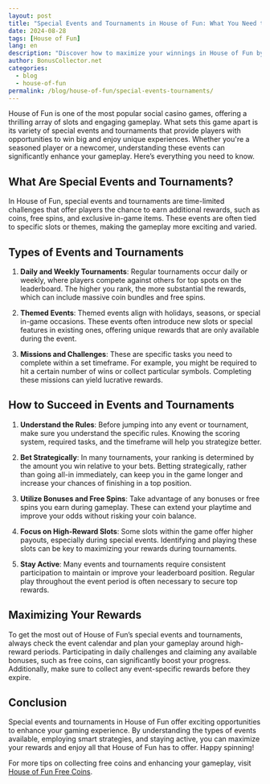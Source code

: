 ```yaml
---
layout: post
title: "Special Events and Tournaments in House of Fun: What You Need to Know"
date: 2024-08-28
tags: [House of Fun]
lang: en
description: "Discover how to maximize your winnings in House of Fun by participating in special events and tournaments. Learn strategies to succeed and enjoy the game to its fullest."
author: BonusCollector.net
categories:
  - blog
  - house-of-fun
permalink: /blog/house-of-fun/special-events-tournaments/
---
```


House of Fun is one of the most popular social casino games, offering a thrilling array of slots and engaging gameplay. What sets this game apart is its variety of special events and tournaments that provide players with opportunities to win big and enjoy unique experiences. Whether you're a seasoned player or a newcomer, understanding these events can significantly enhance your gameplay. Here’s everything you need to know.

## What Are Special Events and Tournaments?

In House of Fun, special events and tournaments are time-limited challenges that offer players the chance to earn additional rewards, such as coins, free spins, and exclusive in-game items. These events are often tied to specific slots or themes, making the gameplay more exciting and varied.

## Types of Events and Tournaments

1. **Daily and Weekly Tournaments**: Regular tournaments occur daily or weekly, where players compete against others for top spots on the leaderboard. The higher you rank, the more substantial the rewards, which can include massive coin bundles and free spins.

2. **Themed Events**: Themed events align with holidays, seasons, or special in-game occasions. These events often introduce new slots or special features in existing ones, offering unique rewards that are only available during the event.

3. **Missions and Challenges**: These are specific tasks you need to complete within a set timeframe. For example, you might be required to hit a certain number of wins or collect particular symbols. Completing these missions can yield lucrative rewards.

## How to Succeed in Events and Tournaments

1. **Understand the Rules**: Before jumping into any event or tournament, make sure you understand the specific rules. Knowing the scoring system, required tasks, and the timeframe will help you strategize better.

2. **Bet Strategically**: In many tournaments, your ranking is determined by the amount you win relative to your bets. Betting strategically, rather than going all-in immediately, can keep you in the game longer and increase your chances of finishing in a top position.

3. **Utilize Bonuses and Free Spins**: Take advantage of any bonuses or free spins you earn during gameplay. These can extend your playtime and improve your odds without risking your coin balance.

4. **Focus on High-Reward Slots**: Some slots within the game offer higher payouts, especially during special events. Identifying and playing these slots can be key to maximizing your rewards during tournaments.

5. **Stay Active**: Many events and tournaments require consistent participation to maintain or improve your leaderboard position. Regular play throughout the event period is often necessary to secure top rewards.

## Maximizing Your Rewards

To get the most out of House of Fun’s special events and tournaments, always check the event calendar and plan your gameplay around high-reward periods. Participating in daily challenges and claiming any available bonuses, such as free coins, can significantly boost your progress. Additionally, make sure to collect any event-specific rewards before they expire.

## Conclusion

Special events and tournaments in House of Fun offer exciting opportunities to enhance your gaming experience. By understanding the types of events available, employing smart strategies, and staying active, you can maximize your rewards and enjoy all that House of Fun has to offer. Happy spinning!

For more tips on collecting free coins and enhancing your gameplay, visit [House of Fun Free Coins](https://bonuscollector.net/house-of-fun-free-coins/).